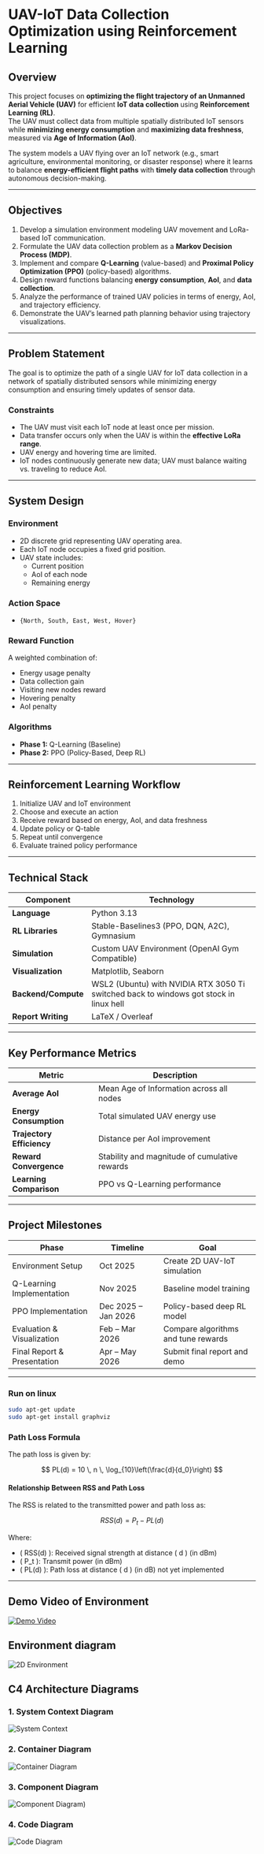 # UAV-IoT Data Collection Optimization using Reinforcement Learning

## Overview

This project focuses on **optimizing the flight trajectory of an Unmanned Aerial Vehicle (UAV)** for efficient **IoT data collection** using **Reinforcement Learning (RL)**.  
The UAV must collect data from multiple spatially distributed IoT sensors while **minimizing energy consumption** and **maximizing data freshness**, measured via **Age of Information (AoI)**.

The system models a UAV flying over an IoT network (e.g., smart agriculture, environmental monitoring, or disaster response) where it learns to balance **energy-efficient flight paths** with **timely data collection** through autonomous decision-making.

---

## Objectives

1. Develop a simulation environment modeling UAV movement and LoRa-based IoT communication.  
2. Formulate the UAV data collection problem as a **Markov Decision Process (MDP)**.  
3. Implement and compare **Q-Learning** (value-based) and **Proximal Policy Optimization (PPO)** (policy-based) algorithms.  
4. Design reward functions balancing **energy consumption**, **AoI**, and **data collection**.  
5. Analyze the performance of trained UAV policies in terms of energy, AoI, and trajectory efficiency.  
6. Demonstrate the UAV’s learned path planning behavior using trajectory visualizations.

---

## Problem Statement

The goal is to optimize the path of a single UAV for IoT data collection in a network of spatially distributed sensors while minimizing energy consumption and ensuring timely updates of sensor data.

### Constraints
- The UAV must visit each IoT node at least once per mission.
- Data transfer occurs only when the UAV is within the **effective LoRa range**.
- UAV energy and hovering time are limited.
- IoT nodes continuously generate new data; UAV must balance waiting vs. traveling to reduce AoI.

---

## System Design

### Environment
- 2D discrete grid representing UAV operating area.
- Each IoT node occupies a fixed grid position.
- UAV state includes:
  - Current position  
  - AoI of each node  
  - Remaining energy  

### Action Space
- `{North, South, East, West, Hover}`

### Reward Function
A weighted combination of:
- Energy usage penalty  
- Data collection gain  
- Visiting new nodes reward  
- Hovering penalty  
- AoI penalty  

### Algorithms
- **Phase 1:** Q-Learning (Baseline)  
- **Phase 2:** PPO (Policy-Based, Deep RL)  

---

## Reinforcement Learning Workflow

1. Initialize UAV and IoT environment  
2. Choose and execute an action  
3. Receive reward based on energy, AoI, and data freshness  
4. Update policy or Q-table  
5. Repeat until convergence  
6. Evaluate trained policy performance  

---

## Technical Stack

| Component | Technology                                                                             |
|------------|----------------------------------------------------------------------------------------|
| **Language** | Python 3.13                                                                            |
| **RL Libraries** | Stable-Baselines3 (PPO, DQN, A2C), Gymnasium                                           |
| **Simulation** | Custom UAV Environment (OpenAI Gym Compatible)                                         |
| **Visualization** | Matplotlib, Seaborn                                                                    |
| **Backend/Compute** | WSL2 (Ubuntu) with NVIDIA RTX 3050 Ti switched back to windows got stock in linux hell |
| **Report Writing** | LaTeX / Overleaf                                                                       |

---

## Key Performance Metrics

| Metric | Description |
|--------|-------------|
| **Average AoI** | Mean Age of Information across all nodes |
| **Energy Consumption** | Total simulated UAV energy use |
| **Trajectory Efficiency** | Distance per AoI improvement |
| **Reward Convergence** | Stability and magnitude of cumulative rewards |
| **Learning Comparison** | PPO vs Q-Learning performance |

---

## Project Milestones

| Phase | Timeline | Goal |
|--------|-----------|------|
| Environment Setup | Oct 2025 | Create 2D UAV-IoT simulation |
| Q-Learning Implementation | Nov 2025 | Baseline model training |
| PPO Implementation | Dec 2025 – Jan 2026 | Policy-based deep RL model |
| Evaluation & Visualization | Feb – Mar 2026 | Compare algorithms and tune rewards |
| Final Report & Presentation | Apr – May 2026 | Submit final report and demo |

---
### Run on linux
```bash
sudo apt-get update
sudo apt-get install graphviz
```
### Path Loss Formula

The path loss is given by:

$$
PL(d) = 10 \, n \, \log_{10}\left(\frac{d}{d_0}\right)
$$

#### **Relationship Between RSS and Path Loss**

The RSS is related to the transmitted power and path loss as:

$$
RSS(d) = P_t - PL(d)
$$

Where:
- \( RSS(d) \): Received signal strength at distance \( d \) (in dBm)  
- \( P_t \): Transmit power (in dBm)  
- \( PL(d) \): Path loss at distance \( d \) (in dB)
not yet implemented
---
## Demo Video of Environment
[![Demo Video](https://img.youtube.com/vi/Cb4rHDsgCUA/0.jpg)](https://youtu.be/Cb4rHDsgCUA)
## Environment diagram
![2D Environment](asset/diagrams/env/img.png)
## C4 Architecture Diagrams

### 1. System Context Diagram
![System Context](asset/diagrams/q_learning/q_learning_system_context.png)

### 2. Container Diagram
![Container Diagram](asset/diagrams/q_learning/q_learning_container_diagram.png)

### 3. Component Diagram
![Component Diagram](asset/diagrams/q_learning/q_learning_component_diagram.png))

### 4. Code Diagram
![Code Diagram](asset/diagrams/q_learning/q_learning_code_diagram.png)



